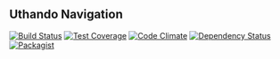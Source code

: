 Uthando Navigation
------------------

[![Build Status](https://travis-ci.org/uthando-cms/uthando-navigation.svg?branch=master)](https://travis-ci.org/uthando-cms/uthando-navigation)
[![Test Coverage](https://codeclimate.com/github/uthando-cms/uthando-navigation/badges/coverage.svg)](https://codeclimate.com/github/uthando-cms/uthando-navigation/coverage)
[![Code Climate](https://codeclimate.com/github/uthando-cms/uthando-navigation/badges/gpa.svg)](https://codeclimate.com/github/uthando-cms/uthando-navigation)
[![Dependency Status](https://www.versioneye.com/user/projects/55f2d215d4d20400190001c2/badge.svg?style=flat)](https://www.versioneye.com/user/projects/55f2d215d4d20400190001c2)
[![Packagist](https://img.shields.io/packagist/v/uthando-cms/uthando-navigation.svg)](https://packagist.org/packages/uthando-cms/uthando-navigation)

